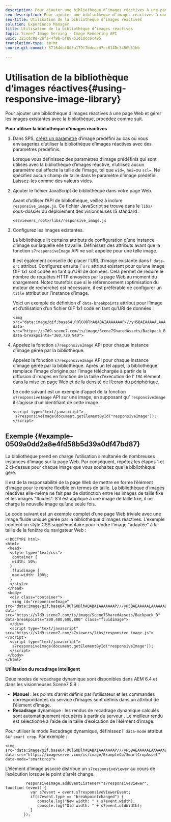 ```yaml
---
description: Pour ajouter une bibliothèque d’images réactives à une page Web et gérer les images existantes avec la bibliothèque, procédez comme suit.
seo-description: Pour ajouter une bibliothèque d’images réactives à une page Web et gérer les images existantes avec la bibliothèque, procédez comme suit.
seo-title: Utilisation de la bibliothèque d’images réactives
solution: Experience Manager
title: Utilisation de la bibliothèque d’images réactives
topic: Scene7 Image Serving - Image Rendering API
uuid: 325cdc8d-2bfa-4f9b-bf88-51d1dcc6c495
translation-type: tm+mt
source-git-commit: 87164dbf805a179f7bdeecd7cc6140c3456b61bb

---
```



# Utilisation de la bibliothèque d’images réactives{#using-responsive-image-library}

Pour ajouter une bibliothèque d’images réactives à une page Web et gérer les images existantes avec la bibliothèque, procédez comme suit.

**Pour utiliser la bibliothèque d’images réactives**

1. Dans SPS, [créez un paramètre](http://help.adobe.com/en_US/scene7/using/WS2F6A1049-B41F-447d-A520-91227F9CDABF.html) d’image prédéfini au cas où vous envisageriez d’utiliser la bibliothèque d’images réactives avec des paramètres prédéfinis.

   Lorsque vous définissez des paramètres d’image prédéfinis qui sont utilisés avec la bibliothèque d’images réactive, n’utilisez aucun paramètre qui affecte la taille de l’image, tel que `wid=`, `hei=`ou `scl=`. Ne spécifiez aucun champ de taille dans le paramètre d’image prédéfini. Laissez-les comme des valeurs vides.
1. Ajouter le fichier JavaScript de bibliothèque dans votre page Web.

   Avant d’utiliser l’API de bibliothèque, veillez à inclure `responsive_image.js`. Ce fichier JavaScript se trouve dans le `libs/` sous-dossier du déploiement des visionneuses IS standard :

   `<s7viewers_root>/libs/responsive_image.js`
1. Configurez les images existantes.

   La bibliothèque lit certains attributs de configuration d’une instance d’image sur laquelle elle travaille. Définissez des attributs avant que la fonction `s7responsiveImage` API ne soit appelée pour une telle image.

   Il est également conseillé de placer l’URL d’image existante dans l’ `data-src` attribut. Configurez ensuite l’ `src` attribut existant pour qu’une image GIF 1x1 soit codée en tant qu’URI de données. Cela permet de réduire le nombre de requêtes HTTP envoyées par la page Web au moment du chargement. Notez toutefois que si le référencement (optimisation du moteur de recherche) est nécessaire, il est préférable de configurer un `title` attribut sur l’instance d’image.

   Voici un exemple de définition d’ `data-breakpoints` attribut pour l’image et d’utilisation d’un fichier GIF 1x1 codé en tant qu’URI de données :

   ```
   <img src="data:image/gif;base64,R0lGODlhAQABAIAAAAAAAP///yH5BAEAAAAALAAAAAABAAEAAAIBRAA7" data-src="https://s7d9.scene7.com/is/image/Scene7SharedAssets/Backpack_B" data-breakpoints="360,720,940">
   ```

1. Appelez la fonction `s7responsiveImage` API pour chaque instance d’image gérée par la bibliothèque.

   Appelez la fonction `s7responsiveImage` API pour chaque instance d’image gérée par la bibliothèque. Après un tel appel, la bibliothèque remplace l’image d’origine par l’image téléchargée à partir de la diffusion d’images en fonction de la taille d’exécution de l’ `IMG` élément dans la mise en page Web et de la densité de l’écran du périphérique.

   Le code suivant est un exemple d’appel de la fonction `s7responsiveImage` API sur une image, en supposant qu’ `responsiveImage` il s’agisse d’un identifiant de cette image :

   ```
   <script type="text/javascript"> 
    s7responsiveImage(document.getElementById("responsiveImage")); 
   </script>
   ```

## Exemple {#example-0509a0dd2a8e4fd58b5d39a0df47bd87}

La bibliothèque prend en charge l’utilisation simultanée de nombreuses instances d’image sur la page Web. Par conséquent, répétez les étapes 1 et 2 ci-dessus pour chaque image que vous souhaitez que la bibliothèque gère.

Il est de la responsabilité de la page Web de mettre en forme l’élément d’image pour le rendre flexible en termes de taille. La bibliothèque d’images réactives elle-même ne fait pas de distinction entre les images de taille fixe et les images &quot;fluides&quot;. S’il est appliqué à une image de taille fixe, il ne charge la nouvelle image qu’une seule fois.

Le code suivant est un exemple complet d’une page Web triviale avec une image fluide unique gérée par la bibliothèque d’images réactives. L’exemple contient un style CSS supplémentaire pour rendre l’image &quot;adaptée&quot; à la taille de la fenêtre du navigateur Web :

```
<!DOCTYPE html> 
<html> 
 <head> 
  <style type="text/css"> 
  .container { 
   width: 50%; 
  } 
  .fluidimage { 
   max-width: 100%; 
  } 
  </style> 
 </head> 
 <body> 
  <div class="container"> 
   <img id="responsiveImage" src="data:image/gif;base64,R0lGODlhAQABAIAAAAAAAP///yH5BAEAAAAALAAAAAABAAEAAAIBRAA7" data-src="https://s7d9.scene7.com/is/image/Scene7SharedAssets/Backpack_B" data-breakpoints="200,400,600,800" class="fluidimage"> 
  </div> 
  <script type="text/javascript" src="https://s7d9.scene7.com/s7viewers/libs/responsive_image.js"></script> 
  <script type="text/javascript"> 
   s7responsiveImage(document.getElementById("responsiveImage")); 
  </script> 
 </body> 
</html>
```

**Utilisation du recadrage intelligent**

Deux modes de recadrage dynamique sont disponibles dans AEM 6.4 et dans les visionneuses Scene7 5.9 :

* **Manuel** : les points d’arrêt définis par l’utilisateur et les commandes correspondantes du service d’images sont définis dans un attribut de l’élément d’image.
* **Recadrage** dynamique : les rendus de recadrage dynamique calculés sont automatiquement récupérés à partir du serveur . Le meilleur rendu est sélectionné à l’aide de la taille d’exécution de l’élément d’image.

Pour utiliser le mode Recadrage dynamique, définissez l’ `data-mode` attribut sur `smart crop`. Par exemple :

```
<img 
src="data:image/gif;base64,R0lGODlhAQABAIAAAAAAAP///yH5BAEAAAAALAAAAAABAAEAAAIBRAA7" 
data-src="https://imageserver.com/is/image/ExampleCo/SmartCropAsset" 
data-mode="smartcrop">
```

L’élément d’image associé distribue un `s7responsiveViewer` au cours de l’exécution lorsque le point d’arrêt change.

```
         responsiveImage.addEventListener("s7responsiveViewer", function (event) { 
           var s7event = event.s7responsiveViewerEvent; 
           if(s7event.type == "breakpointchanged") { 
              console.log("New width: " + s7event.width); 
              console.log("Old width: " + s7event.oldWidth); 
           } 
        });
```
